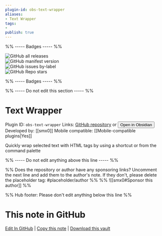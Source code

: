 ```yaml
---
plugin-id: obs-text-wrapper
aliases:
- Text Wrapper
tags: 
- 
publish: true
---
```


%% ----- Badges ----- %%

![GitHub all releases](https://img.shields.io/github/downloads/smx0/obs-text-wrapper/total?color=573E7A&logo=github&style=for-the-badge)   
![GitHub manifest version](https://img.shields.io/github/manifest-json/v/smx0/obs-text-wrapper?color=573E7A&logo=github&style=for-the-badge)   
![GitHub issues by-label](https://img.shields.io/github/issues/smx0/obs-text-wrapper/help%20wanted?color=573E7A&logo=github&style=for-the-badge)   
![GitHub Repo stars](https://img.shields.io/github/stars/smx0/obs-text-wrapper?color=573E7A&logo=github&style=for-the-badge)

%% ----- Badges ----- %%

%% ----- Do not edit this section ----- %%

# Text Wrapper

Plugin ID: `obs-text-wrapper`
Links: [GitHub repository](https://github.com/smx0/obs-text-wrapper) or [<button id=HH>Open in Obsidian</button>](obsidian://show-plugin?id=obs-text-wrapper)
Developed by: [[smx0]]
Mobile compatible: [[Mobile-compatible plugins|Yes]]

Quickly wrap selected text with HTML tags by using a shortcut or from the command palette

%% ----- Do not edit anything above this line ----- %% 

%% Does the repository or author have any sponsoring links? Uncomment the next line and add them to the author's note. If they don't, please delete the placeholder tag: #placeholder/author %%
%% ![[smx0#Sponsor this author]] %%

%% Hub footer: Please don't edit anything below this line %%

# This note in GitHub

<span class="git-footer">[Edit In GitHub](https://github.dev/obsidian-community/obsidian-hub/blob/main/02%20-%20Community%20Expansions/02.05%20All%20Community%20Expansions/Plugins/obs-text-wrapper.md "git-hub-edit-note") | [Copy this note](https://raw.githubusercontent.com/obsidian-community/obsidian-hub/main/02%20-%20Community%20Expansions/02.05%20All%20Community%20Expansions/Plugins/obs-text-wrapper.md "git-hub-copy-note") | [Download this vault](https://github.com/obsidian-community/obsidian-hub/archive/refs/heads/main.zip "git-hub-download-vault") </span>
